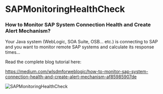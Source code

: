 # SAPMonitoringHealthCheck
### How to Monitor SAP System Connection Health and Create Alert Mechanism?

Your Java system (WebLogic, SOA Suite, OSB… etc.) is connecting to SAP and you want to monitor remote SAP systems and calculate its response times…

Read the complete blog tutorial here:

https://medium.com/wlsdmforweblogic/how-to-monitor-sap-system-connection-health-and-create-alert-mechanism-af85985907de

![SAPMonitoringHealthCheck](https://miro.medium.com/max/1400/1*oTI7YrossqqOtuFx_jPGew.png)
